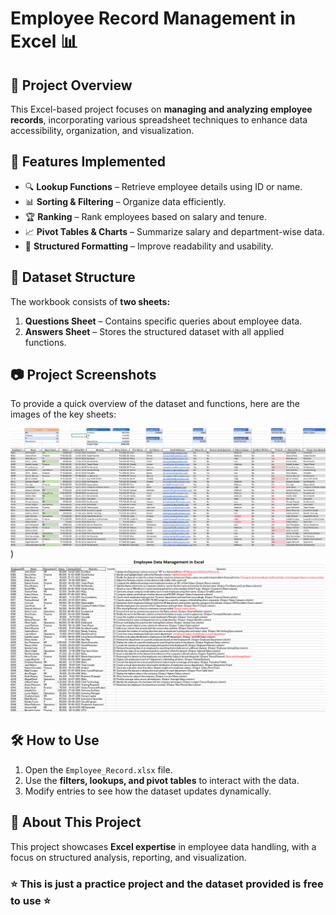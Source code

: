 # Employee Record Management in Excel 📊  

## 📌 Project Overview  
This Excel-based project focuses on **managing and analyzing employee records**, incorporating various spreadsheet techniques to enhance data accessibility, organization, and visualization.  

## 🚀 Features Implemented  
- 🔍 **Lookup Functions** – Retrieve employee details using ID or name.  
- 📊 **Sorting & Filtering** – Organize data efficiently.  
- 🏆 **Ranking** – Rank employees based on salary and tenure.  
- 📈 **Pivot Tables & Charts** – Summarize salary and department-wise data.  
- 🎨 **Structured Formatting** – Improve readability and usability.  

## 📂 Dataset Structure  
The workbook consists of **two sheets:**  
1. **Questions Sheet** – Contains specific queries about employee data.  
2. **Answers Sheet** – Stores the structured dataset with all applied functions.  

## 📷 Project Screenshots  
To provide a quick overview of the dataset and functions, here are the images of the key sheets:  

![Questions Sheet](https://github.com/abhishek5371/Excel-Practice-Project/blob/main/answers.png)) 
![Answers Sheet](https://github.com/abhishek5371/Excel-Practice-Project/blob/main/questions%20and%20dataset.png)  

## 🛠 How to Use  
1. Open the `Employee_Record.xlsx` file.  
2. Use the **filters, lookups, and pivot tables** to interact with the data.  
3. Modify entries to see how the dataset updates dynamically.  

## 📜 About This Project  
This project showcases **Excel expertise** in employee data handling, with a focus on structured analysis, reporting, and visualization.  

### ⭐ This is just a practice project and the dataset provided is free to use ⭐  
